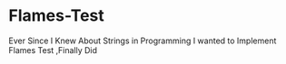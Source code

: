 # Flames-Test
Ever Since I Knew About Strings in Programming I wanted to Implement Flames Test ,Finally Did
